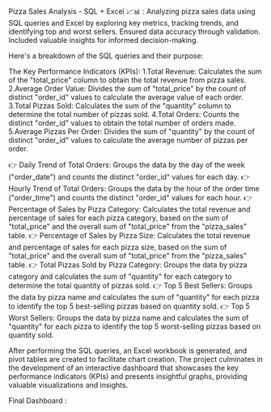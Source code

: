 Pizza Sales Analysis - SQL + Excel 📈📊 :
Analyzing pizza sales data using SQL queries and Excel by exploring key metrics, tracking trends, and identifying top and worst sellers. Ensured data accuracy through validation. Included valuable insights for informed decision-making.

Here's a breakdown of the SQL queries and their purpose:

The Key Performance Indicators (KPIs):
1.Total Revenue: Calculates the sum of the "total_price" column to obtain the total revenue from pizza sales.
2.Average Order Value: Divides the sum of "total_price" by the count of distinct "order_id" values to calculate the average value of each order.
3.Total Pizzas Sold: Calculates the sum of the "quantity" column to determine the total number of pizzas sold.
4.Total Orders: Counts the distinct "order_id" values to obtain the total number of orders made.
5.Average Pizzas Per Order: Divides the sum of "quantity" by the count of distinct "order_id" values to calculate the average number of pizzas per order.

👉 Daily Trend of Total Orders: Groups the data by the day of the week ("order_date") and counts the distinct "order_id" values for each day.
👉 Hourly Trend of Total Orders: Groups the data by the hour of the order time ("order_time") and counts the distinct "order_id" values for each hour.
👉 Percentage of Sales by Pizza Category: Calculates the total revenue and percentage of sales for each pizza category, based on the sum of "total_price" and the overall sum of "total_price" from the "pizza_sales" table.
👉 Percentage of Sales by Pizza Size: Calculates the total revenue and percentage of sales for each pizza size, based on the sum of "total_price" and the overall sum of "total_price" from the "pizza_sales" table.
👉 Total Pizzas Sold by Pizza Category: Groups the data by pizza category and calculates the sum of "quantity" for each category to determine the total quantity of pizzas sold.
👉 Top 5 Best Sellers: Groups the data by pizza name and calculates the sum of "quantity" for each pizza to identify the top 5 best-selling pizzas based on quantity sold.
👉 Top 5 Worst Sellers: Groups the data by pizza name and calculates the sum of "quantity" for each pizza to identify the top 5 worst-selling pizzas based on quantity sold.

After performing the SQL queries, an Excel workbook is generated, and pivot tables are created to facilitate chart creation. The project culminates in the development of an interactive dashboard that showcases the key performance indicators (KPIs) and presents insightful graphs, providing valuable visualizations and insights.

Final Dashboard :


